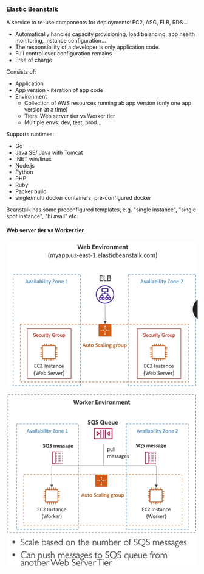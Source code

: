 ### Elastic Beanstalk
A service to re-use components for deployments: EC2, ASG, ELB, RDS...
* Automatically handles capacity provisioning, load balancing, app health monitoring, instance configuration...
* The responsibility of a developer is only application code.
* Full control over configuration remains
* Free of charge

Consists of:
* Application
* App version - iteration of app code
* Environment
  * Collection of AWS resources running ab app version (only one app version at a time)
  * Tiers: Web server tier vs Worker tier
  * Multiple envs: dev, test, prod...

Supports runtimes:
* Go
* Java SE/ Java with Tomcat
* .NET win/linux
* Node.js
* Python
* PHP
* Ruby
* Packer build
* single/multi docker containers, pre-configured docker

Beanstalk has some preconfigured templates, e.g. "single instance", "single spot instance", "hi avail" etc.

#### Web server tier vs Worker tier
![Beanstalk_Web_env](Beanstalk_Web_env.png)

![Beanstalk_worker_env](Beanstalk_worker_env.png)
